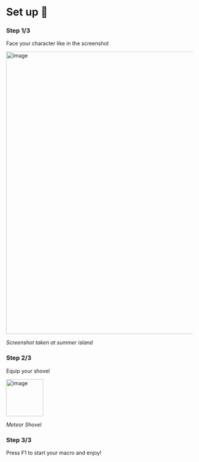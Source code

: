# Set up 🤝

### Step 1/3

Face your character like in the screenshot

<img width="1012" height="763" alt="image" src="https://github.com/user-attachments/assets/738c4c96-0a2b-40ec-8b5b-dd686a7bcf82" />


_Screenshot taken at summer island_

### Step 2/3

Equip your shovel

<img width="100" height="100" alt="image" src="https://github.com/user-attachments/assets/4b6df8b1-eb1b-40d7-a089-80f4a6b58ffc" />

_Meteor Shovel_

### Step 3/3

Press F1 to start your macro and enjoy!
